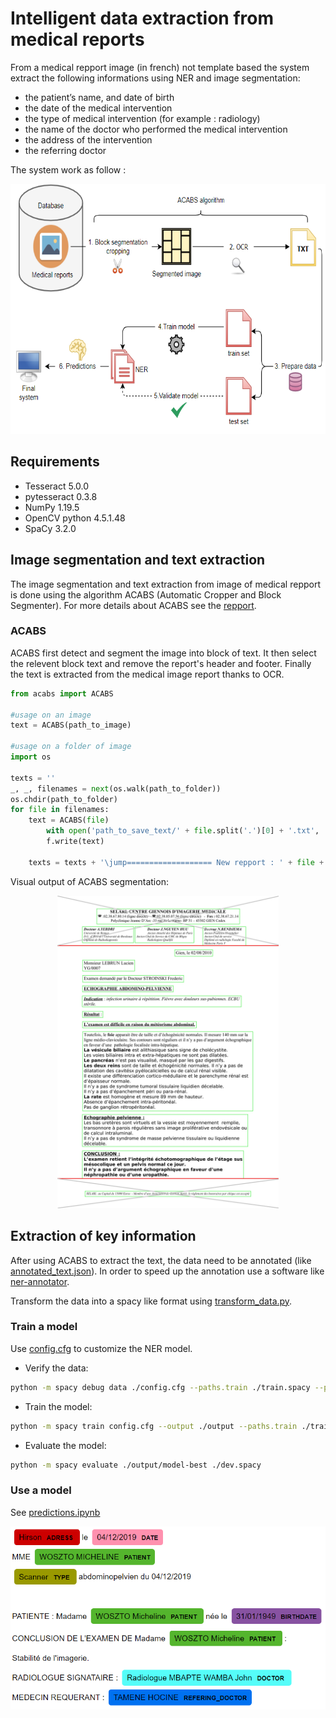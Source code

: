 # Intelligent data extraction from medical reports

From a medical repport image (in french) not template based the system extract the following informations using NER and image segmentation: 

- the patient’s name, and date of birth
- the date of the medical intervention
- the type of medical intervention (for example : radiology)
- the name of the doctor who performed the medical
intervention
- the address of the intervention
- the referring doctor

The system work as follow : 

<section align='center'>
    <img src='images/schema.PNG', height="400"/>
</section>

## Requirements

- Tesseract 5.0.0
- pytesseract 0.3.8
- NumPy 1.19.5
- OpenCV python 4.5.1.48
- SpaCy 3.2.0


## Image segmentation and text extraction

The image segmentation and text extraction from image of medical repport is done using the algorithm ACABS (Automatic Cropper and Block Segmenter). For more details about ACABS see the [repport](Intelligent_data_extraction_from_medical_reports.pdf).

### ACABS

ACABS first detect and segment the image into block of text. It then select the relevent block text and remove the report's header and footer. Finally the text is extracted from the medical image report thanks to OCR.

```python
from acabs import ACABS

#usage on an image
text = ACABS(path_to_image)

#usage on a folder of image
import os

texts = ''
_, _, filenames = next(os.walk(path_to_folder))
os.chdir(path_to_folder)
for file in filenames:
    text = ACABS(file)
        with open('path_to_save_text/' + file.split('.')[0] + '.txt', 'w') as f:
        f.write(text)

    texts = texts + '\jump=================== New repport : ' + file + ' ===================\jump' + text
```
Visual output of ACABS segmentation: 

<section align='center'>
    <img src='images/acabs_result_fancy.png', height="500"/>
</section>

## Extraction of key information

After using ACABS to extract the text, the data need to be annotated (like [annotated_text.json](annotated_text.json)). In order to speed up the annotation use a software like  [ner-annotator](https://github.com/tecoholic/ner-annotator).

Transform the data into a spacy like format using [transform_data.py](transform_data.py).

### Train a model

Use [config.cfg](config.cfg) to customize the NER model.

- Verify the data: 
```bash 
python -m spacy debug data ./config.cfg --paths.train ./train.spacy --paths.dev ./dev.spacy
```

- Train the model: 
```bash 
python -m spacy train config.cfg --output ./output --paths.train ./train.spacy --paths.dev ../dev.spacy --gpu-id 1
```

- Evaluate the model: 
```bash 
python -m spacy evaluate ./output/model-best ./dev.spacy
```

### Use a model

See [predictions.ipynb](predictions.ipynb)

<section align='center'>
    <img src='images/pred.png'/>
</section>
